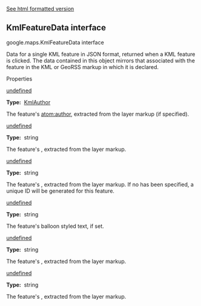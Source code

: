 [See html formatted version](https://huasofoundries.github.io/google-maps-documentation/KmlFeatureData.html)

KmlFeatureData interface
------------------------

google.maps.KmlFeatureData interface

Data for a single KML feature in JSON format, returned when a KML feature is clicked. The data contained in this object mirrors that associated with the feature in the KML or GeoRSS markup in which it is declared.

Properties

[undefined](#KmlFeatureData.author)

**Type:**  [KmlAuthor](/maps/documentation/javascript/reference/3.40/kml#KmlAuthor)

The feature's <atom:author>, extracted from the layer markup (if specified).

[undefined](#KmlFeatureData.description)

**Type:**  string

The feature's <description>, extracted from the layer markup.

[undefined](#KmlFeatureData.id)

**Type:**  string

The feature's <id>, extracted from the layer markup. If no <id> has been specified, a unique ID will be generated for this feature.

[undefined](#KmlFeatureData.infoWindowHtml)

**Type:**  string

The feature's balloon styled text, if set.

[undefined](#KmlFeatureData.name)

**Type:**  string

The feature's <name>, extracted from the layer markup.

[undefined](#KmlFeatureData.snippet)

**Type:**  string

The feature's <Snippet>, extracted from the layer markup.